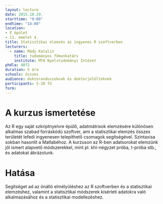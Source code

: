 ```yaml
---
layout: lecture
date: 2015.10.29.
starttime: "9:00"
endtime: "14:00"
location: 
- E épület
- 11. emelet 4.
title: Statisztikai elemzés az ingyenes R szoftverben
lecturers:
  - name: Mády Katalin
    title: tudományos főmunkatárs
    institute: MTA Nyelvtudományi Intézet
phdla: 4072
duration: 5 óra
schools: összes
audience: doktoranduszoknak és doktorjelölteknek
participants: 5-20 fő
form:
---
```


# A kurzus ismertetése

Az R egy saját szkriptnyelvre épülő, adatmátrixok elemzésére különösen alkalmas szabad forráskódú szoftver, ami a statisztikai elemzés összes területét lefedi ingyenesen telepíthető csomagok segítségével. Szintaxisa sokban hasonlít a Matlabéhoz. A kurzuson az R-ben adatsorokat elemzünk jól ismert alapvető módszerekkel, mint pl. khí-négyzet próba, t-próba stb., és adatokat ábrázolunk.

# Hatása

Segítséget ad az önálló elmélyüléshez az R szoftverben és a statisztikai elemzéshez, valamint a statisztikai módszerek kísérleti adatokra való alkalmazásához és a statisztikai modellezéshez.
